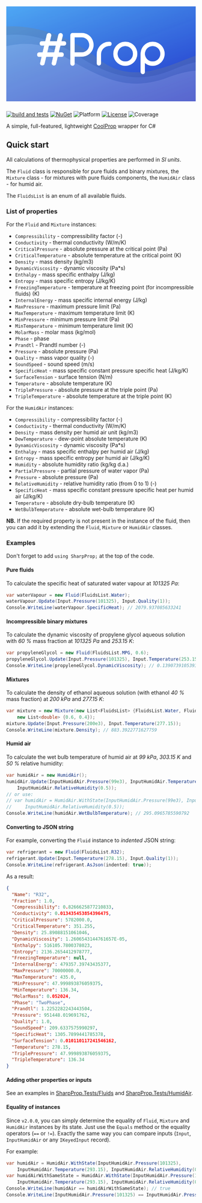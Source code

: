 # ![SharpProp](https://raw.githubusercontent.com/portyanikhin/SharpProp/f7f79cdc0fedbca3e4c816ef2205cfb8300e193f/SharpProp/pictures/header.svg)

[![build and tests](https://github.com/portyanikhin/SharpProp/actions/workflows/ci.yml/badge.svg)](https://github.com/portyanikhin/SharpProp/actions/workflows/ci.yml)
[![NuGet](https://img.shields.io/nuget/v/SharpProp)](https://www.nuget.org/packages/SharpProp/)
![Platform](https://img.shields.io/badge/platform-win--64%20%7C%20linux--64-lightgrey)
[![License](https://img.shields.io/github/license/portyanikhin/SharpProp)](https://github.com/portyanikhin/SharpProp/blob/master/LICENSE)
![Coverage](https://img.shields.io/badge/coverage-100%25-brightgreen)

A simple, full-featured, lightweight [CoolProp] wrapper for C#

[CoolProp]: http://www.coolprop.org/

## Quick start

All calculations of thermophysical properties are performed in _SI units_.

The `Fluid` class is responsible for pure fluids and binary mixtures, the `Mixture` class - for mixtures with pure
fluids components, the `HumidAir` class - for humid air.

The `FluidsList` is an enum of all available fluids.

### List of properties

For the `Fluid` and `Mixture` instances:

* `Compressibility` - compressibility factor (-)
* `Conductivity` - thermal conductivity (W/m/K)
* `CriticalPressure` - absolute pressure at the critical point (Pa)
* `CriticalTemperature` - absolute temperature at the critical point (K)
* `Density` - mass density (kg/m3)
* `DynamicViscosity` - dynamic viscosity (Pa*s)
* `Enthalpy` - mass specific enthalpy (J/kg)
* `Entropy` - mass specific entropy (J/kg/K)
* `FreezingTemperature` - temperature at freezing point (for incompressible fluids) (K)
* `InternalEnergy` - mass specific internal energy (J/kg)
* `MaxPressure` - maximum pressure limit (Pa)
* `MaxTemperature` - maximum temperature limit (K)
* `MinPressure` - minimum pressure limit (Pa)
* `MinTemperature` - minimum temperature limit (K)
* `MolarMass` - molar mass (kg/mol)
* `Phase` - phase
* `Prandtl` - Prandtl number (-)
* `Pressure` - absolute pressure (Pa)
* `Quality` - mass vapor quality (-)
* `SoundSpeed` - sound speed (m/s)
* `SpecificHeat` - mass specific constant pressure specific heat (J/kg/K)
* `SurfaceTension` - surface tension (N/m)
* `Temperature` - absolute temperature (K)
* `TriplePressure` - absolute pressure at the triple point (Pa)
* `TripleTemperature` - absolute temperature at the triple point (K)

For the `HumidAir` instances:

* `Compressibility` - compressibility factor (-)
* `Conductivity` - thermal conductivity (W/m/K)
* `Density` - mass density per humid air unit (kg/m3)
* `DewTemperature` - dew-point absolute temperature (K)
* `DynamicViscosity` - dynamic viscosity (Pa*s)
* `Enthalpy` - mass specific enthalpy per humid air (J/kg)
* `Entropy` - mass specific entropy per humid air (J/kg/K)
* `Humidity` - absolute humidity ratio (kg/kg d.a.)
* `PartialPressure` - partial pressure of water vapor (Pa)
* `Pressure` - absolute pressure (Pa)
* `RelativeHumidity` - relative humidity ratio (from 0 to 1) (-)
* `SpecificHeat` - mass specific constant pressure specific heat per humid air (J/kg/K)
* `Temperature` - absolute dry-bulb temperature (K)
* `WetBulbTemperature` - absolute wet-bulb temperature (K)

**NB.** If the required property is not present in the instance of the fluid, then you can add it by extending
the `Fluid`, `Mixture` or `HumidAir` classes.

### Examples

Don't forget to add `using SharpProp;` at the top of the code.

#### Pure fluids

To calculate the specific heat of saturated water vapour at _101325 Pa_:

```c#
var waterVapour = new Fluid(FluidsList.Water);
waterVapour.Update(Input.Pressure(101325), Input.Quality(1));
Console.WriteLine(waterVapour.SpecificHeat); // 2079.937085633241
```

#### Incompressible binary mixtures

To calculate the dynamic viscosity of propylene glycol aqueous solution with _60 %_ mass fraction at _101325 Pa_ and _253.15 K_:

```c#
var propyleneGlycol = new Fluid(FluidsList.MPG, 0.6);
propyleneGlycol.Update(Input.Pressure(101325), Input.Temperature(253.15));
Console.WriteLine(propyleneGlycol.DynamicViscosity); // 0.13907391053938847
```

#### Mixtures

To calculate the density of ethanol aqueous solution (with ethanol _40 %_ mass fraction) at _200 kPa_ and _277.15 K_:

```c#
var mixture = new Mixture(new List<FluidsList> {FluidsList.Water, FluidsList.Ethanol}, 
    new List<double> {0.6, 0.4});
mixture.Update(Input.Pressure(200e3), Input.Temperature(277.15));
Console.WriteLine(mixture.Density); // 883.3922771627759
```

#### Humid air

To calculate the wet bulb temperature of humid air at _99 kPa_, _303.15 K_ and _50 %_ relative humidity:

```c#
var humidAir = new HumidAir();
humidAir.Update(InputHumidAir.Pressure(99e3), InputHumidAir.Temperature(303.15),
    InputHumidAir.RelativeHumidity(0.5));
// or use:
// var humidAir = HumidAir.WithState(InputHumidAir.Pressure(99e3), InputHumidAir.Temperature(303.15),
//     InputHumidAir.RelativeHumidity(0.5));
Console.WriteLine(humidAir.WetBulbTemperature); // 295.0965785590792
```

#### Converting to JSON string

For example, converting the `Fluid` instance to _indented_ JSON string:

```c#
var refrigerant = new Fluid(FluidsList.R32);
refrigerant.Update(Input.Temperature(278.15), Input.Quality(1));
Console.WriteLine(refrigerant.AsJson(indented: true));
```

As a result:

```json
{
  "Name": "R32",
  "Fraction": 1.0,
  "Compressibility": 0.8266625877210833,
  "Conductivity": 0.013435453854396475,
  "CriticalPressure": 5782000.0,
  "CriticalTemperature": 351.255,
  "Density": 25.89088151061046,
  "DynamicViscosity": 1.2606543144761657E-05,
  "Enthalpy": 516105.7800378023,
  "Entropy": 2136.2654412978777,
  "FreezingTemperature": null,
  "InternalEnergy": 479357.39743435377,
  "MaxPressure": 70000000.0,
  "MaxTemperature": 435.0,
  "MinPressure": 47.999893876059375,
  "MinTemperature": 136.34,
  "MolarMass": 0.052024,
  "Phase": "TwoPhase",
  "Prandtl": 1.2252282243443504,
  "Pressure": 951448.019691762,
  "Quality": 1.0,
  "SoundSpeed": 209.6337575990297,
  "SpecificHeat": 1305.7899441785378,
  "SurfaceTension": 0.010110117241546162,
  "Temperature": 278.15,
  "TriplePressure": 47.999893876059375,
  "TripleTemperature": 136.34
}
```

#### Adding other properties or inputs

See an examples in [SharpProp.Tests/Fluids] and [SharpProp.Tests/HumidAir].

[SharpProp.Tests/Fluids]: https://github.com/portyanikhin/SharpProp/tree/master/SharpProp.Tests/Fluids
[SharpProp.Tests/HumidAir]: https://github.com/portyanikhin/SharpProp/tree/master/SharpProp.Tests/HumidAir

#### Equality of instances

Since `v2.0.0`, you can simply determine the equality of `Fluid`, `Mixture` and `HumidAir` instances by its state.
Just use the `Equals` method or the equality operators (`==` or `!=`). 
Exactly the same way you can compare inputs (`Input`, `InputHumidAir` or any `IKeyedInput` record).

For example:

```c#
var humidAir = HumidAir.WithState(InputHumidAir.Pressure(101325),
    InputHumidAir.Temperature(293.15), InputHumidAir.RelativeHumidity(0.5));
var humidAirWithSameState = HumidAir.WithState(InputHumidAir.Pressure(101325),
    InputHumidAir.Temperature(293.15), InputHumidAir.RelativeHumidity(0.5));
Console.WriteLine(humidAir == humidAirWithSameState); // true
Console.WriteLine(InputHumidAir.Pressure(101325) == InputHumidAir.Pressure(101.325e3)); // true
```